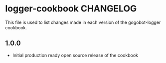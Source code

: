 logger-cookbook CHANGELOG
========================

This file is used to list changes made in each version of the gogobot-logger cookbook.

## 1.0.0

* Initial production ready open source release of the cookbook
